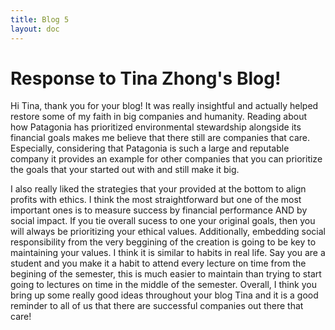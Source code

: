 ```yaml
---
title: Blog 5
layout: doc
---
```



# Response to Tina Zhong's Blog!

Hi Tina, thank you for your blog! It was really insightful and actually helped restore some of my faith in big companies and humanity. Reading about how Patagonia has prioritized environmental stewardship alongside its financial goals makes me believe that there still are companies that care. Especially, considering that Patagonia is such a large and reputable company it provides an example for other companies that you can prioritize the goals that your started out with and still make it big. 

I also really liked the strategies that your provided at the bottom to align profits with ethics. I think the most straightforward but one of the most important ones is to measure success by financial performance AND by social impact. If you tie overall sucess to one your original goals, then you will always be prioritizing your ethical values. Additionally, embedding social responsibility from the very beggining of the creation is going to be key to maintaining your values. I think it is similar to habits in real life. Say you are a student and you make it a habit to attend every lecture on time from the begining of the semester, this is much easier to maintain than trying to start going to lectures on time in the middle of the semester. Overall, I think you bring up some really good ideas throughout your blog Tina and it is a good reminder to all of us that there are successful companies out there that care!
